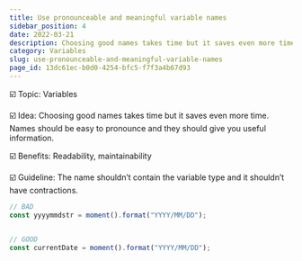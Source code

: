 ```yaml
---
title: Use pronounceable and meaningful variable names
sidebar_position: 4
date: 2022-03-21
description: Choosing good names takes time but it saves even more time. Names should be easy to pronounce and they should give you useful information.
category: Variables
slug: use-pronounceable-and-meaningful-variable-names
page_id: 13dc61ec-b0d0-4254-bfc5-f7f3a4b67d93
---
```




☑️ Topic: Variables


☑️ Idea: Choosing good names takes time but it saves even more time. Names should be easy to pronounce and they should give you useful information.


☑️ Benefits: Readability, maintainability


☑️ Guideline: The name shouldn’t contain the variable type and it shouldn’t have contractions. 


```javascript
// BAD
const yyyymmdstr = moment().format("YYYY/MM/DD");


// GOOD
const currentDate = moment().format("YYYY/MM/DD");
```

